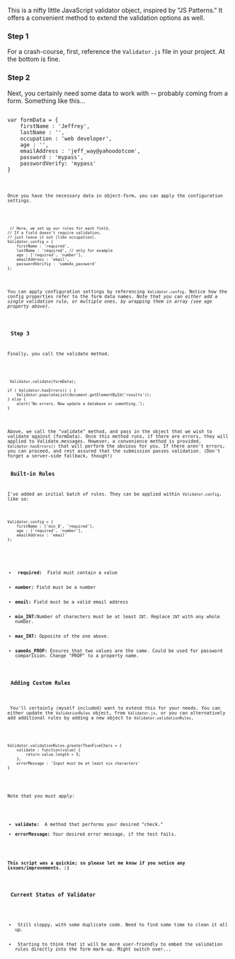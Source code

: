 <p>This is a nifty little JavaScript validator object, inspired by "JS Patterns." It offers a convenient method to extend the validation options as well. </p>

<h3> Step 1 </h3>
<p>For a crash-course, first, reference the <code>Validator.js</code> file in your project. At the bottom is fine. </p>

<h3>Step 2</h3>
<p>Next, you certainly need some data to work with -- probably coming from a form. Something like this... <D-d></p>

<pre><code>
var formData = {
	firstName : 'Jeffrey',
	lastName : '',
	occupation : 'web developer',
	age : '',
	emailAddress : 'jeff_way@yahoodotcom',
	password : 'mypass',
	passwordVerify: 'mypass'
}
<code></pre>

<p>Once you have the necessary data in object-form, you can apply the configuration settings. </p>

<pre><code>
 // Here, we set up our rules for each field.
// If a field doesn't require validation,
// just leave it out (like occupation).
Validator.config = {
	firstName : 'required',
	lastName : 'required', // only for example
	age : ['required', 'number'],
	emailAddress : 'email',
	passwordVerifiy : 'sameAs_password'
};
</code></pre>

<p>You can apply configuration settings by referencing <code>Validator.config</code>. Notice how the config properties refer to the form data names. <em>Note that you can either add a single validation rule, or multiple ones, by wrapping them in array (see age property above). </em></p>

<h3> Step 3 </h3>
<p>Finally, you call the validate method. </p>

<pre><code>
 Validator.validate(formData);

if ( Validator.hasErrors() ) {
	Validator.populateList(document.getElementById('results'));
} else {
	alert('No errors. Now update a database or something.');
}
</code></pre>

<p>Above, we call the "validate" method, and pass in the object that we wish to validate against (formData). Once this method runs, if there are errors, they will applied to Validate.messages. However, a convenience method is provided, <code>Validator.hasErrors()</code> that will perform the obvious for you. If there aren't errors, you can proceed, and rest assured that the submission passes validation. (Don't forget a server-side fallback, though!)

<h3> Built-in Rules </h3>
<p>I've added an initial batch of rules. They can be applied within <code>Validator.config</code>, like so: </p>
<pre><code>
Validator.config = {
	firstName : ['min_8', 'required'],
	age : ['required', 'number'],
	emailAddress : 'email'
};
</pre></code>

<ul>
	<li><strong> required: </strong> Field must contain a value </li>
	<li><strong>number: </strong>Field must be a number</li>
	<li><strong>email: </strong>Field must be a valid email address</li>
	<li><strong>min_INT:</strong>Number of characters must be at least <code>INT</code>. Replace <code>INT</code> with any whole number. </li>
	<li><strong>max_INT: </strong>Opposite of the one above. </li>
	<li><strong>sameAs_PROP: </strong>Ensures that two values are the same. Could be used for password comparision. Change "PROP" to a property name.
</ul>

<h3> Adding Custom Rules </h3>
<p>
 You'll certainly (myself included) want to extend this for your needs. You can either update the <code>ValidationRules</code> object, from <code>Validator.js</code>, or you can alternatively add additional rules by adding a new object to <code>Validator.validationRules</code>. </p>

<pre><code>
Validator.validationRules.greaterThanFiveChars = {
	validate : function(value) {
		return value.length > 5;
	},
	errorMessage : 'Input must be at least six characters'
}
</code></pre>
</p>
Note that you must apply: </p>

<ul>
<li><strong>validate: </strong> A method that performs your desired "check."</li>
<li><strong>errorMessage: </strong>Your desired error message, if the test fails. </li>
</ul>

<p><strong>This script was a quickie; so please let me know if you notice any issues/improvements. :) </strong></p>

<h3> Current Status of Validator </h3>
<ul>
 <li> Still sloppy, with some duplicate code. Need to find some time to clean it all up. </li>
 <li> Starting to think that it will be more user-friendly to embed the validation rules directly into the form mark-up. Might switch over... </li>
</ul>
